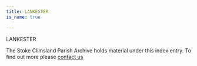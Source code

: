 ```yaml
---
title: LANKESTER
is_name: true

---
```


LANKESTER


The Stoke Climsland Parish Archive holds material under this index entry. To find out more please [contact us](/contact/)
